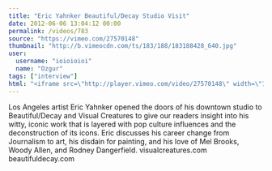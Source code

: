 ```yaml
---
title: "Eric Yahnker Beautiful/Decay Studio Visit"
date: 2012-06-06 13:04:12 00:00
permalink: /videos/783
source: "https://vimeo.com/27570148"
thumbnail: "http://b.vimeocdn.com/ts/183/188/183188428_640.jpg"
user:
  username: "ioioioioi"
  name: "Ozgur"
tags: ["interview"]
html: "<iframe src=\"http://player.vimeo.com/video/27570148\" width=\"1280\" height=\"720\" frameborder=\"0\" webkitAllowFullScreen mozallowfullscreen allowFullScreen></iframe>"
---
```


Los Angeles artist Eric Yahnker opened the doors of his downtown studio to Beautiful/Decay and Visual Creatures to give our readers insight into his witty, iconic work that is layered with pop culture influences and the deconstruction of its icons. Eric discusses his career change from Journalism to art, his disdain for painting, and his love of Mel Brooks, Woody Allen, and Rodney Dangerfield.
visualcreatures.com
beautifuldecay.com